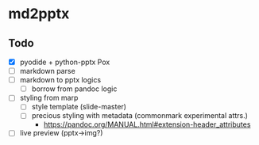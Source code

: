 # md2pptx

## Todo
- [x] pyodide + python-pptx Pox
- [ ] markdown parse
- [ ] markdown to pptx logics
  - [ ] borrow from pandoc logic
- [ ] styling from marp
  - [ ] style template (slide-master)
  - [ ] precious styling with metadata (commonmark experimental attrs.)
    - https://pandoc.org/MANUAL.html#extension-header_attributes
- [ ] live preview (pptx->img?)
